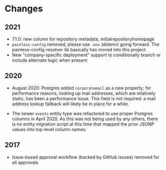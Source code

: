 # Changes

## 2021

- 7.1.0: new column for repository metadata, initialrepositoryhomepage
- `painless-config` removed, please use `.env` (dotenv) going forward. The painless-config-resolver lib basically has moved into this project.
- New "company-specific deployment" support to conditionally branch or include alternate logic when present

## 2020

- August 2020: Postgres added `corporatemail` as a new property; for performance reasons, looking up mail addresses, which are relatively static, has been a performance issue. This field is not required: a mail address lookup fallback will likely be in place for a while.

- The newer `events` entity type was refactored to use proper Postgres columns in April 2020. As this was not being used by any others, there is no entity migration script at this time that mapped the prior JSONP values into top-level column names.

## 2017

- Issue-based approval workflow (backed by GitHub issues) removed for all approvals
